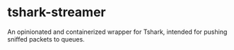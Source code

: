 # tshark-streamer
An opinionated and containerized wrapper for Tshark, intended for pushing sniffed packets to queues. 

